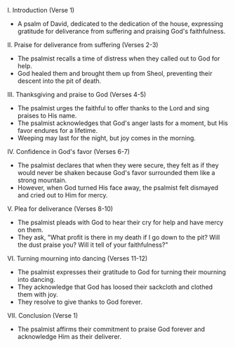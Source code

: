 I. Introduction (Verse 1)
- A psalm of David, dedicated to the dedication of the house, expressing gratitude for deliverance from suffering and praising God's faithfulness.

<!-- Combine verse 1 with the header? Shouldn't it recognize the header isn't a verse, so to speak? -->

II. Praise for deliverance from suffering (Verses 2-3)
- The psalmist recalls a time of distress when they called out to God for help.
- God healed them and brought them up from Sheol, preventing their descent into the pit of death.

<!-- Is it too picky to say you are already in the pit in Sheol and so desecent isn't prevented, you are restored? -->

III. Thanksgiving and praise to God (Verses 4-5)
- The psalmist urges the faithful to offer thanks to the Lord and sing praises to His name.
- The psalmist acknowledges that God's anger lasts for a moment, but His favor endures for a lifetime.
- Weeping may last for the night, but joy comes in the morning.

IV. Confidence in God's favor (Verses 6-7)
- The psalmist declares that when they were secure, they felt as if they would never be shaken because God's favor surrounded them like a strong mountain.
- However, when God turned His face away, the psalmist felt dismayed and cried out to Him for mercy.

V. Plea for deliverance (Verses 8-10)
- The psalmist pleads with God to hear their cry for help and have mercy on them.
- They ask, "What profit is there in my death if I go down to the pit? Will the dust praise you? Will it tell of your faithfulness?"

VI. Turning mourning into dancing (Verses 11-12)
- The psalmist expresses their gratitude to God for turning their mourning into dancing.
- They acknowledge that God has loosed their sackcloth and clothed them with joy.
- They resolve to give thanks to God forever.

<!-- Err, this is verse 12, yes? -->

VII. Conclusion (Verse 1)
- The psalmist affirms their commitment to praise God forever and acknowledge Him as their deliverer.
